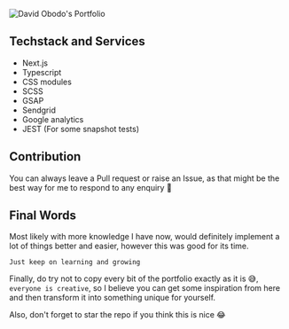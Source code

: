 ![David Obodo's Portfolio](./public/proj-pv3-home.jpg)

## Techstack and Services

- Next.js
- Typescript
- CSS modules
- SCSS
- GSAP
- Sendgrid
- Google analytics
- JEST (For some snapshot tests)

## Contribution

You can always leave a Pull request or raise an Issue, as that might be the best way for me to respond to any enquiry 🤔

## Final Words

Most likely with more knowledge I have now, would definitely implement a lot of things better and easier, however this was good for its time.

```
Just keep on learning and growing
```

Finally, do try not to copy every bit of the portfolio exactly as it is 😅, `everyone is creative`, so I believe you can get some inspiration from here and then transform it into something unique for yourself.

Also, don't forget to star the repo if you think this is nice 😂

